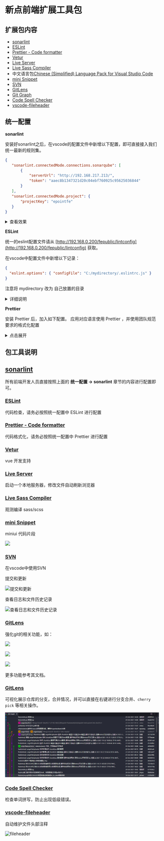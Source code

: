 # 新点前端扩展工具包

## 扩展包内容

- [sonarlint](https://marketplace.visualstudio.com/items?itemName=SonarSource.sonarlint-vscode)
- [ESLint](https://marketplace.visualstudio.com/items?itemName=dbaeumer.vscode-eslint)
- [Prettier - Code formatter](https://marketplace.visualstudio.com/items?itemName=esbenp.prettier-vscode)
- [Vetur](https://marketplace.visualstudio.com/items?itemName=octref.vetur)
- [Live Server](https://marketplace.visualstudio.com/items?itemName=ritwickdey.LiveServer)
- [Live Sass Compiler](https://marketplace.visualstudio.com/items?itemName=ritwickdey.live-sass)
- 中文语言包[Chinese (Simplified) Language Pack for Visual Studio Code](https://marketplace.visualstudio.com/items?itemName=MS-CEINTL.vscode-language-pack-zh-hans)
- [mini Snippet](https://marketplace.visualstudio.com/items?itemName=littleSean.minisnippet)
- [SVN](https://marketplace.visualstudio.com/items?itemName=johnstoncode.svn-scm)
- [GitLens](https://marketplace.visualstudio.com/items?itemName=eamodio.gitlens)
- [Git Graph](https://marketplace.visualstudio.com/items?itemName=mhutchie.git-graph)
- [Code Spell Checker](https://marketplace.visualstudio.com/items?itemName=streetsidesoftware.code-spell-checker)
- [vscode-fileheader](https://marketplace.visualstudio.com/items?itemName=mikey.vscode-fileheader)

## 统一配置

**sonarlint**

安装好sonarlint之后，在vscode的配置文件中新增以下配置，即可直接接入我们统一最新的规则集。

```json
{
   "sonarlint.connectedMode.connections.sonarqube": [
       {
           "serverUrl": "http://192.168.217.213/",
           "token": "aaec8b1347321d20c04ebf760925c95625036844"
       }
   ],
   "sonarlint.connectedMode.project": {
       "projectKey": "epointfe"
   }
}
```

<details>
    <summary>查看效果</summary>
    <img src="images/2021-06-15-10-50-20.png">
</details>


**ESLint**

统一的eslint配置文件请从 [http://192.168.0.200/fepublic/lintconfig](http://192.168.0.200/fepublic/lintconfig) 获取。

在vscode中配置文件中新增以下记录：

```json
{
  "eslint.options": { "configFile": "C:/mydirectory/.eslintrc.js" }
}
```

注意将 mydirectory 改为 自己放置的目录

<details>
    <summary>详细说明</summary>

eslint 安装

使用如下命令全局安装 eslint

```sh
npm install -g eslint --registry=https://registry.npm.taobao.org/
```

> 需要已经安装nodejs，未安装请前往 [https://nodejs.org/zh-cn/](https://nodejs.org/zh-cn/)下载安装

使用此配置

**方式一：** 单个项目使用

直接将此配置文件拷贝到项目根目录下即可

**方式二：** 全部项目使用

在vscode中配置文件中新增以下记录：

```json
{
  "eslint.options": { "configFile": "C:/mydirectory/.eslintrc.js" }
}
```

注意将 mydirectory 改为 自己放置的目录

操作步骤如下：

![](images/2021-02-03-14-48-05.png)

![](images/2021-02-03-14-48-16.png)

![](images/2021-02-03-14-48-24.png)

</details>

**Prettier**

安装 Prettier 后，加入如下配置。 应用对应语言使用 Prettier ，并使用团队规范要求的格式化配置

<details>
    <summary>点击展开</summary>

```jsonc
{
  "[json]": {
    "editor.defaultFormatter": "esbenp.prettier-vscode"
  },
  "[less]": {
    "editor.defaultFormatter": "esbenp.prettier-vscode"
  },
  "[scss]": {
    "editor.defaultFormatter": "esbenp.prettier-vscode"
  },
  "[jsonc]": {
    "editor.defaultFormatter": "esbenp.prettier-vscode"
  },
  "[css]": {
    "editor.defaultFormatter": "esbenp.prettier-vscode"
  },
  "[typescript]": {
    "editor.defaultFormatter": "esbenp.prettier-vscode"
  },
  "[javascriptreact]": {
    "editor.defaultFormatter": "esbenp.prettier-vscode"
  },
  "[vue]": {
    "editor.defaultFormatter": "esbenp.prettier-vscode"
  },
  "[javascript]": {
    "editor.defaultFormatter": "esbenp.prettier-vscode"
  },
  "prettier.tabWidth": 4,
  "prettier.jsxBracketSameLine": true,
  "prettier.printWidth": 120,
  "prettier.singleQuote": true,
  "prettier.semi": true,
  "prettier.trailingComma": "none",
  "vetur.format.defaultFormatter.html": "prettier",
  "vetur.format.options.tabSize": 4,
  "vetur.format.defaultFormatterOptions": {
    "prettyhtml": {
      "wrapAttributes": false,
      "printWidth": 120,
      "jsxBracketSameLine": true
    },
    "prettier": { "trailingComma": "none", "jsxBracketSameLine": true }
  }
}
```
</details>

## 包工具说明

## [sonarlint](https://marketplace.visualstudio.com/items?itemName=SonarSource.sonarlint-vscode)

所有前端开发人员直接按照上面的 **统一配置 -> sonarlint** 章节的内容进行配置即可。

### [ESLint](https://marketplace.visualstudio.com/items?itemName=dbaeumer.vscode-eslint)

代码检查，请务必按照统一配置中 ESLint 进行配置

### [Prettier - Code formatter](https://marketplace.visualstudio.com/items?itemName=esbenp.prettier-vscode)

代码格式化，请务必按照统一配置中 Prettier 进行配置

### [Vetur](https://marketplace.visualstudio.com/items?itemName=octref.vetur)

vue 开发支持

### [Live Server](https://marketplace.visualstudio.com/items?itemName=ritwickdey.LiveServer)

启动一个本地服务器，修改文件自动刷新浏览器

### [Live Sass Compiler](https://marketplace.visualstudio.com/items?itemName=ritwickdey.live-sass)

观测编译 sass/scss

### [mini Snippet](https://marketplace.visualstudio.com/items?itemName=littleSean.minisnippet)

miniui 代码片段

![](images/mini-snippet.gif)

### [SVN](https://marketplace.visualstudio.com/items?itemName=johnstoncode.svn-scm)

在vscode中使用SVN

提交和更新

![提交和更新](images/2021-02-25-12-07-03.png)

查看日志和文件历史记录

![查看日志和文件历史记录](images/2021-02-25-12-05-21.png)

### [GitLens](https://marketplace.visualstudio.com/items?itemName=eamodio.gitlens)

强化git的相关功能，如：

![](images/gitlen-1.gif)

![](images/gitlen-2.gif)

![](images/gitlen-3.gif)

更多功能参考其文档。

### [GitLens](https://marketplace.visualstudio.com/items?itemName=eamodio.gitlens)

可视化展示仓库的分支，合并情况，并可以直接在右键进行分支合并、`cherry pick` 等相关操作。

![](images/2021-10-25-15-34-50.png)

### [Code Spell Checker](https://marketplace.visualstudio.com/items?itemName=streetsidesoftware.code-spell-checker)

检查单词拼写，防止出现低级错误。

### [vscode-fileheader](https://marketplace.visualstudio.com/items?itemName=mikey.vscode-fileheader)

自动维护文件头部注释

![fileheader](./images/fileheader.gif)
